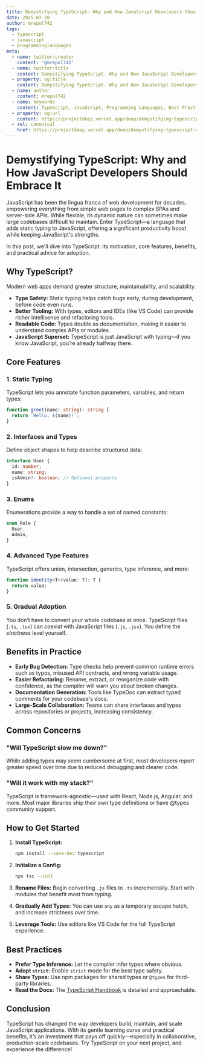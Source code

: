 ```yaml
---
title: Demystifying TypeScript- Why and How JavaScript Developers Should Embrace It
date: 2025-07-28
author: mrepol742
tags:
  - typescript
  - javascript
  - programminglanguages
meta:
  - name: twitter:creator
    content: '@mrepol742'
  - name: twitter:title
    content: Demystifying TypeScript- Why and How JavaScript Developers Should Embrace It
  - property: og:title
    content: Demystifying TypeScript- Why and How JavaScript Developers Should Embrace It
  - name: author
    content: mrepol742
  - name: keywords
    content: TypeScript, JavaScript, Programming Languages, Best Practices, Frontend Development
  - property: og:url
    content: https://projectdeep.vercel.app/deep/demystifying-typescript-why-and-how-javascript-developers-should-embrace-it/
  - rel: canonical
    href: https://projectdeep.vercel.app/deep/demystifying-typescript-why-and-how-javascript-developers-should-embrace-it/
---
```


# Demystifying TypeScript: Why and How JavaScript Developers Should Embrace It

JavaScript has been the lingua franca of web development for decades, empowering everything from simple web pages to complex SPAs and server-side APIs. While flexible, its dynamic nature can sometimes make large codebases difficult to maintain. Enter TypeScript—a language that adds static typing to JavaScript, offering a significant productivity boost while keeping JavaScript's strengths.

In this post, we'll dive into TypeScript: its motivation, core features, benefits, and practical advice for adoption.

## Why TypeScript?

Modern web apps demand greater structure, maintainability, and scalability.

- **Type Safety:** Static typing helps catch bugs early, during development, before code even runs.
- **Better Tooling:** With types, editors and IDEs (like VS Code) can provide richer intellisense and refactoring tools.
- **Readable Code:** Types double as documentation, making it easier to understand complex APIs or modules.
- **JavaScript Superset:** TypeScript is just JavaScript with typing—if you know JavaScript, you’re already halfway there.

## Core Features

### 1. Static Typing
TypeScript lets you annotate function parameters, variables, and return types:

```typescript
function greet(name: string): string {
  return `Hello, ${name}!`;
}
```

### 2. Interfaces and Types
Define object shapes to help describe structured data:

```typescript
interface User {
  id: number;
  name: string;
  isAdmin?: boolean; // Optional property
}
```

### 3. Enums
Enumerations provide a way to handle a set of named constants:

```typescript
enum Role {
  User,
  Admin,
}
```

### 4. Advanced Type Features
TypeScript offers union, intersection, generics, type inference, and more:

```typescript
function identity<T>(value: T): T {
  return value;
}
```

### 5. Gradual Adoption
You don’t have to convert your whole codebase at once. TypeScript files (`.ts`, `.tsx`) can coexist with JavaScript files (`.js`, `.jsx`). You define the *strictness* level yourself.

## Benefits in Practice

- **Early Bug Detection:** Type checks help prevent common runtime errors such as typos, misused API contracts, and wrong variable usage.
- **Easier Refactoring:** Rename, extract, or reorganize code with confidence, as the compiler will warn you about broken changes.
- **Documentation Generation:** Tools like TypeDoc can extract typed comments for your codebase's docs.
- **Large-Scale Collaboration:** Teams can share interfaces and types across repositories or projects, increasing consistency.

## Common Concerns

### "Will TypeScript slow me down?"
While adding types may seem cumbersome at first, most developers report greater speed over time due to reduced debugging and clearer code.

### "Will it work with my stack?"
TypeScript is framework-agnostic—used with React, Node.js, Angular, and more. Most major libraries ship their own type definitions or have @types community support.

## How to Get Started

1. **Install TypeScript:**
   ```sh
   npm install --save-dev typescript
   ```

2. **Initialize a Config:**
   ```sh
   npx tsc --init
   ```

3. **Rename Files:** Begin converting `.js` files to `.ts` incrementally. Start with modules that benefit most from typing.

4. **Gradually Add Types:** You can use `any` as a temporary escape hatch, and increase strictness over time.

5. **Leverage Tools:** Use editors like VS Code for the full TypeScript experience.

## Best Practices

- **Prefer Type Inference:** Let the compiler infer types where obvious.
- **Adopt `strict`:** Enable `strict` mode for the best type safety.
- **Share Types:** Use npm packages for shared types or `@types` for third-party libraries.
- **Read the Docs:** The [TypeScript Handbook](https://www.typescriptlang.org/docs/handbook/intro.html) is detailed and approachable.

## Conclusion

TypeScript has changed the way developers build, maintain, and scale JavaScript applications. With its gentle learning curve and practical benefits, it’s an investment that pays off quickly—especially in collaborative, production-scale codebases. Try TypeScript on your next project, and experience the difference!
